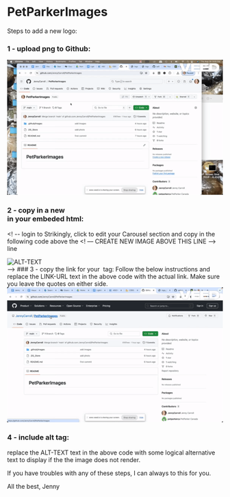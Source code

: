 # PetParkerImages

Steps to add a new logo:

### 1 - upload png to Github:
<img src=https://github.com/JennyCarroll/PetParkerImages/blob/f109daa5894c6b3349a7917485ba08e4f6f9d558/.github/images/How%20to%20upload%20a%20new%20logo.gif/>

### 2 - copy in a new <div> in your embeded html:
<! -- 
login to Strikingly, click to edit your Carousel section and copy in the following code above the <! –– CREATE NEW IMAGE ABOVE THIS LINE ––> line
<div class="logo-item"><img src="LINK-URL" alt="ALT-TEXT"></div></div>
-->
### 3 - copy the link for your <img> tag:
Follow the below instructions and replace the LINK-URL text in the above code with the actual link. Make sure you leave the quotes on either side.

<img src=https://github.com/JennyCarroll/PetParkerImages/blob/e19353bf8a1725185685bd19b43d2f0db9e933ce/.github/images/How%20to%20get%20the%20link%20you%20need.gif/>


### 4 - include alt tag:
replace the ALT-TEXT text in the above code with some logical alternative text to display if the the image does not render.

If you have troubles with any of these steps, I can always to this for you.

All the best,
Jenny

